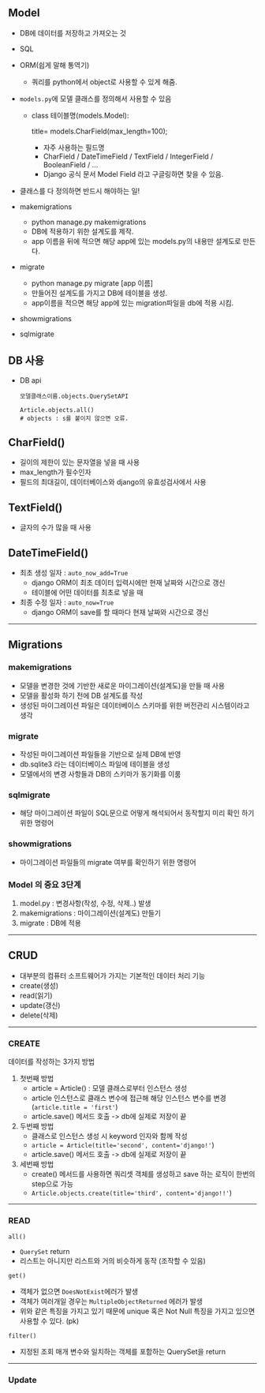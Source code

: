 ## Model

* DB에 데이터를 저장하고 가져오는 것

* SQL

* ORM(쉽게 말해 통역기)

  * 쿼리를 python에서 object로 사용할 수 있게 해줌.

* `models.py`에 모델 클래스를 정의해서 사용할 수 있음

  * class 테이블명(models.Model):

    title= models.CharField(max_length=100);

    * 자주 사용하는 필드명
    * CharField / DateTimeField / TextField / IntegerField / BooleanField / ...
    * Django 공식 문서 Model Field 라고 구글링하면 찾을 수 있음.

*  클래스를 다 정의하면 반드시 해야하는 일!

  * makemigrations
    * python manage.py makemigrations
    * DB에 적용하기 위한 설계도를 제작.
    * app 이름을 뒤에 적으면 해당 app에 있는 models.py의 내용만 설계도로 만든다.
  * migrate
    * python manage.py migrate [app 이름]
    * 만들어진 설계도를 가지고 DB에 테이블을 생성.
    * app이름을 적으면 해당 app에 있는 migration파일을 db에 적용 시킴.
  * showmigrations
  * sqlmigrate





## DB 사용

* DB api

  ```
  모델클래스이름.objects.QuerySetAPI
  
  Article.objects.all()
  # objects : s를 붙이지 않으면 오류.
  ```











## CharField()

* 길이의 제한이 있는 문자열을 넣을 때 사용
* max_length가 필수인자
* 필드의 최대길이, 데이터베이스와 django의 유효성검사에서 사용



## TextField()

* 글자의 수가 많을 때 사용



## DateTimeField()

* 최초 생성 일자 : `auto_now_add=True`
  * django ORM이 최초 데이터 입력시에만 현재 날짜와 시간으로 갱신
  * 테이블에 어떤 데이터를 최초로 넣을 때
* 최종 수정 일자 : `auto_now=True`
  * django ORM이 save를 할 때마다 현재 날짜와 시간으로 갱신

---

## Migrations

### makemigrations

* 모델을 변경한 것에 기반한 새로운 마이그레이션(설계도)을 만들 때 사용
* 모델을 활성화 하기 전에 DB 설계도를 작성
* 생성된 마이그레이션 파일은 데이터베이스 스키마를 위한 버전관리 시스템이라고 생각



### migrate

* 작성된 마이그레이션 파일들을 기반으로 실제 DB에 반영
* db.sqlite3 라는 데이터베이스 파일에 테이블을 생성
* 모델에서의 변경 사항들과 DB의 스키마가 동기화를 이룸



### sqlmigrate

* 해당 마이그레이션 파일이 SQL문으로 어떻게 해석되어서 동작할지 미리 확인 하기 위한 명령어



### showmigrations

* 마이그레이션 파일들의 migrate 여부를 확인하기 위한 명령어



### Model 의 중요 3단계

1. model.py : 변경사항(작성, 수정, 삭제..) 발생
2. makemigrations : 마이그레이션(설계도) 만들기
3. migrate : DB에 적용







___

## CRUD

* 대부분의 컴퓨터 소프트웨어가 가지는 기본적인 데이터 처리 기능
* create(생성)
* read(읽기)
* update(갱신)
* delete(삭제)



___

### CREATE

데이터를 작성하는 3가지 방법

1. 첫번째 방법
   * article = Article() : 모델 클래스로부터 인스턴스 생성
   * article 인스턴스로 클래스 변수에 접근해 해당 인스턴스 변수를 변경 (`article.title = 'first'`)
   * article.save() 메서드 호출 -> db에 실제로 저장이 끝
2. 두번째 방법
   * 클래스로 인스턴스 생성 시 keyword 인자와 함께 작성
   * `article = Article(title='second', content='django!'`)
   * article.save() 메서드 호출 -> db에 실제로 저장이 끝
3. 세번째 방법
   * create() 메서드를 사용하면 쿼리셋 객체를 생성하고 save 하는 로직이 한번의 step으로 가능
   * `Article.objects.create(title='third', content='django!!'`)



---

### READ

`all()`

* `QuerySet` return
* 리스트는 아니지만 리스트와 거의 비슷하게 동작 (조작할 수 있음)



`get()`

* 객체가 없으면 `DoesNotExist`에러가 발생
* 객체가 여러개일 경우는 `MultipleObjectReturned` 에러가 발생
* 위와 같은 특징을 가지고 있기 때문에 unique 혹은 Not Null 특징을 가지고 있으면 사용할 수 있다. (pk)



`filter()`

* 지정된 조회 매개 변수와 일치하는 객체를 포함하는 QuerySet을 return

---

### Update

